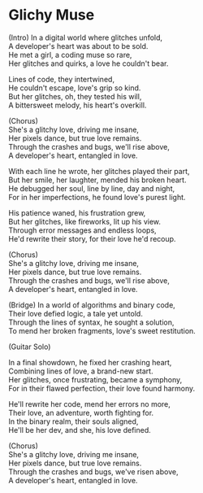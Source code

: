 # Glichy Muse

(Intro)
In a digital world where glitches unfold, <br>
A developer's heart was about to be sold. <br>
He met a girl, a coding muse so rare, <br>
Her glitches and quirks, a love he couldn't bear. <br>

Lines of code, they intertwined, <br>
He couldn't escape, love's grip so kind. <br>
But her glitches, oh, they tested his will, <br>
A bittersweet melody, his heart's overkill. <br>

(Chorus) <br>
She's a glitchy love, driving me insane, <br>
Her pixels dance, but true love remains. <br>
Through the crashes and bugs, we'll rise above, <br>
A developer's heart, entangled in love. <br>

With each line he wrote, her glitches played their part, <br>
But her smile, her laughter, mended his broken heart. <br>
He debugged her soul, line by line, day and night, <br>
For in her imperfections, he found love's purest light. <br>

His patience waned, his frustration grew, <br>
But her glitches, like fireworks, lit up his view. <br>
Through error messages and endless loops, <br>
He'd rewrite their story, for their love he'd recoup. <br>

(Chorus) <br>
She's a glitchy love, driving me insane, <br>
Her pixels dance, but true love remains. <br>
Through the crashes and bugs, we'll rise above, <br>
A developer's heart, entangled in love. <br>

(Bridge)
In a world of algorithms and binary code, <br>
Their love defied logic, a tale yet untold. <br>
Through the lines of syntax, he sought a solution, <br>
To mend her broken fragments, love's sweet restitution. <br>

(Guitar Solo) <br>

In a final showdown, he fixed her crashing heart, <br>
Combining lines of love, a brand-new start. <br>
Her glitches, once frustrating, became a symphony, <br>
For in their flawed perfection, their love found harmony. <br>

He'll rewrite her code, mend her errors no more, <br>
Their love, an adventure, worth fighting for. <br>
In the binary realm, their souls aligned, <br>
He'll be her dev, and she, his love defined. <br>

(Chorus) <br>
She's a glitchy love, driving me insane, <br>
Her pixels dance, but true love remains. <br>
Through the crashes and bugs, we've risen above, <br>
A developer's heart, entangled in love. <br>
